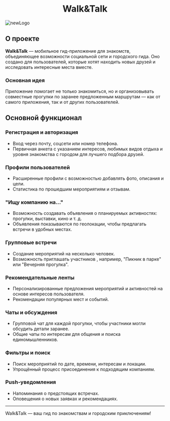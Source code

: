 # <h1 align="center"> Walk&Talk </h1>
![newLogo](https://github.com/user-attachments/assets/484096c8-2e26-405a-9c9b-424346c1860a)
## О проекте
**Walk&Talk** — мобильное гид-приложение для знакомств, объединяющее возможности социальной сети и городского гида. Оно создано для пользователей, которые хотят находить новых друзей и исследовать интересные места вместе. 

### Основная идея
Приложение помогает не только знакомиться, но и организовывать совместные прогулки по заранее предложенным маршрутам — как от самого приложения, так и от других пользователей.

## Основной функционал

### Регистрация и авторизация
- Вход через почту, соцсети или номер телефона.
- Первичная анкета с указанием интересов, любимых видов отдыха и уровня знакомства с городом для лучшего подбора друзей.

### Профили пользователей
- Расширенные профили с возможностью добавлять фото, описания и цели.
- Статистика по прошедшим мероприятиям и отзывам.

### "Ищу компанию на..."
- Возможность создавать объявления о планируемых активностях: прогулки, выставки, кино и т. д.
- Объявления показываются по геолокации, чтобы предлагать встречи в удобных местах.

### Групповые встречи
- Создание мероприятий на несколько человек.
- Возможность приглашать участников
, например, "Пикник в парке" или "Вечерняя прогулка".

### Рекомендательные ленты
- Персонализированные предложения мероприятий и активностей на основе интересов пользователя.
- Рекомендации популярных мест и событий.

### Чаты и обсуждения
- Групповой чат для каждой прогулки, чтобы участники могли обсудить детали заранее.
- Общие чаты по интересам для общения и поиска единомышленников.

### Фильтры и поиск
- Поиск мероприятий по дате, времени, интересам и локации.
- Упрощённый процесс присоединения к подходящим компаниям.

### Push-уведомления
- Напоминания о предстоящих встречах.
- Оповещения о новых заявках и рекомендациях.

---
Walk&Talk — ваш гид по знакомствам и городским приключениям!
